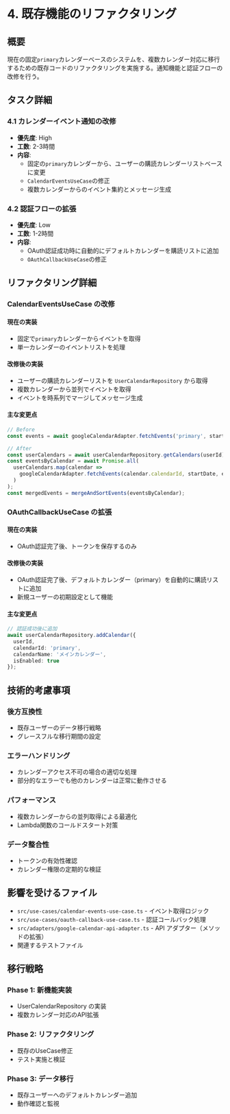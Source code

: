 # 4. 既存機能のリファクタリング

## 概要
現在の固定`primary`カレンダーベースのシステムを、複数カレンダー対応に移行するための既存コードのリファクタリングを実施する。通知機能と認証フローの改修を行う。

## タスク詳細

### 4.1 カレンダーイベント通知の改修
- **優先度**: High
- **工数**: 2-3時間
- **内容**:
  - 固定の`primary`カレンダーから、ユーザーの購読カレンダーリストベースに変更
  - `CalendarEventsUseCase`の修正
  - 複数カレンダーからのイベント集約とメッセージ生成

### 4.2 認証フローの拡張
- **優先度**: Low
- **工数**: 1-2時間  
- **内容**:
  - OAuth認証成功時に自動的にデフォルトカレンダーを購読リストに追加
  - `OAuthCallbackUseCase`の修正

## リファクタリング詳細

### CalendarEventsUseCase の改修

#### 現在の実装
- 固定で`primary`カレンダーからイベントを取得
- 単一カレンダーのイベントリストを処理

#### 改修後の実装
- ユーザーの購読カレンダーリストを `UserCalendarRepository` から取得
- 複数カレンダーから並列でイベントを取得
- イベントを時系列でマージしてメッセージ生成

#### 主な変更点
```typescript
// Before
const events = await googleCalendarAdapter.fetchEvents('primary', startDate, endDate);

// After  
const userCalendars = await userCalendarRepository.getCalendars(userId);
const eventsByCalendar = await Promise.all(
  userCalendars.map(calendar => 
    googleCalendarAdapter.fetchEvents(calendar.calendarId, startDate, endDate)
  )
);
const mergedEvents = mergeAndSortEvents(eventsByCalendar);
```

### OAuthCallbackUseCase の拡張

#### 現在の実装
- OAuth認証完了後、トークンを保存するのみ

#### 改修後の実装
- OAuth認証完了後、デフォルトカレンダー（primary）を自動的に購読リストに追加
- 新規ユーザーの初期設定として機能

#### 主な変更点
```typescript
// 認証成功後に追加
await userCalendarRepository.addCalendar({
  userId,
  calendarId: 'primary', 
  calendarName: 'メインカレンダー',
  isEnabled: true
});
```

## 技術的考慮事項

### 後方互換性
- 既存ユーザーのデータ移行戦略
- グレースフルな移行期間の設定

### エラーハンドリング
- カレンダーアクセス不可の場合の適切な処理
- 部分的なエラーでも他のカレンダーは正常に動作させる

### パフォーマンス
- 複数カレンダーからの並列取得による最適化
- Lambda関数のコールドスタート対策

### データ整合性
- トークンの有効性確認
- カレンダー権限の定期的な検証

## 影響を受けるファイル
- `src/use-cases/calendar-events-use-case.ts` - イベント取得ロジック
- `src/use-cases/oauth-callback-use-case.ts` - 認証コールバック処理
- `src/adapters/google-calendar-api-adapter.ts` - API アダプター（メソッドの拡張）
- 関連するテストファイル

## 移行戦略

### Phase 1: 新機能実装
- UserCalendarRepository の実装
- 複数カレンダー対応のAPI拡張

### Phase 2: リファクタリング
- 既存のUseCase修正
- テスト実施と検証

### Phase 3: データ移行
- 既存ユーザーへのデフォルトカレンダー追加
- 動作確認と監視